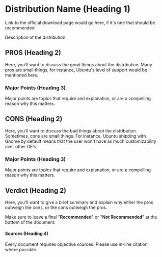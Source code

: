 # Distribution Name (Heading 1)

Link to the official download page would go here, if it's one that should be recommended.

Description of the distribution.

## PROS (Heading 2)

Here, you'll want to discuss the good things about the distribution.  Many pros are small things, for instance, Ubuntu's level of support would be mentioned here.

### Major Points (Heading 3)

Major points are topics that require and explanation, or are a compelling reason why this matters.

## CONS (Heading 2)

Here, you'll want to discuss the bad things about the distribution.  Sometimes, cons are small things.  For instance, Ubuntu shipping with Gnome by default means that the user won't have as much customizability over other DE's.

### Major Points (Heading 3)

Major points are topics that require and explanation, or are a compelling reason why this matters.

## Verdict (Heading 2)

Here, you'll want to give a brief summary and explain why either the pros outweigh the cons, or the cons outweigh the pros.

Make sure to leave a final "**Recommended**" or "**Not Recommended**" at the bottom of the document.

#### Sources (Heading 4)

Every document requires objective sources.  Please use in-line citation where possible.